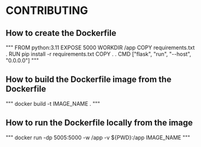 # CONTRIBUTING

## How to create the Dockerfile 
"""
FROM python:3.11
EXPOSE 5000
WORKDIR /app
COPY requirements.txt .
RUN pip install -r requirements.txt
COPY . .
CMD ["flask", "run", "--host", "0.0.0.0"]
"""

## How to build the Dockerfile image from the Dockerfile
"""
docker build -t IMAGE_NAME .
"""
## How to run the Dockerfile locally from the image
"""
docker run -dp 5005:5000 -w /app -v ${PWD}:/app IMAGE_NAME
"""

